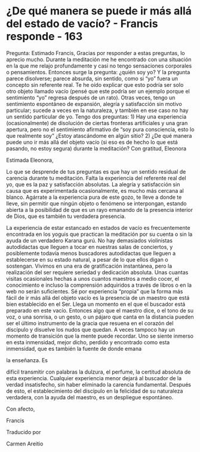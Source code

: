 # ¿De qué manera se puede ir más allá del estado de vacío? - Francis responde - 163

Pregunta: Estimado Francis, Gracias por responder a estas preguntas, lo aprecio mucho. Durante la meditaci&oacute;n me he encontrado con una situaci&oacute;n en la que me relajo profundamente y casi no tengo sensaciones corporales o pensamientos. Entonces surge la pregunta: &iquest;qui&eacute;n soy yo? Y la pregunta parece disolverse; parece absurda, sin sentido, como si &ldquo;yo&rdquo; fuera un concepto sin referente real. Te he o&iacute;do explicar que esto podr&iacute;a ser solo otro objeto llamado vac&iacute;o (pens&eacute; que este podr&iacute;a ser un ejemplo porque el sentimiento &ldquo;yo&rdquo; regresa despu&eacute;s de un rato). Otras veces, tengo un sentimiento espont&aacute;neo de expansi&oacute;n, alegr&iacute;a y satisfacci&oacute;n sin motivo particular; sucede a veces en la naturaleza, y tambi&eacute;n en ese caso no hay un sentido particular de yo. Tengo dos preguntas: 1) Hay una experiencia (ocasionalmente) de disoluci&oacute;n de ciertas fronteras artificiales y una gran apertura, pero no el sentimiento afirmativo de &ldquo;soy pura consciencia, esto lo que realmente soy&rdquo; &iquest;Estoy atasc&aacute;ndome en alg&uacute;n sitio? 2) &iquest;De qu&eacute; manera puede uno ir m&aacute;s all&aacute; del objeto vac&iacute;o (si eso es de hecho lo que est&aacute; pasando, no estoy segura) durante la meditaci&oacute;n? Con gratitud, Eleonora

Estimada Eleonora,

Lo que se desprende de tus preguntas es que hay un sentido residual de carencia durante tu meditaci&oacute;n. Falta la experiencia del referente real del yo, que es la paz y satisfacci&oacute;n absolutas. La alegr&iacute;a y satisfacci&oacute;n sin causa que es experimentada ocasionalmente, es mucho m&aacute;s cercana al blanco. Ag&aacute;rrate a la experiencia pura de este gozo, te lleve a donde te lleve, sin permitir que ning&uacute;n objeto o fen&oacute;meno se interpongan, estando abierta a la posibilidad de que es un rayo emanando de la presencia interior de Dios, que es tambi&eacute;n tu verdadera presencia.

La experiencia de estar estancado en estados de vac&iacute;o es frecuentemente encontrada en los yoguis que practican la meditaci&oacute;n por su cuenta o sin la ayuda de un verdadero Karana gur&uacute;. No hay demasiados violinistas autodidactas que lleguen a tocar en nuestras salas de conciertos, y posiblemente todav&iacute;a menos buscadores autodidactas que lleguen a establecerse en su estado natural, a pesar de lo que ellos digan o sostengan. Vivimos en una era de gratificaci&oacute;n instant&aacute;nea, pero la realizaci&oacute;n del ser requiere seriedad y dedicaci&oacute;n absoluta. Unas cuantas visitas ocasionales hechas a unos cuantos maestros a medio cocer, el conocimiento e incluso la comprensi&oacute;n adquiridos a trav&eacute;s de libros o en la web no ser&aacute;n suficientes. S&eacute; por experiencia &ldquo;propia&rdquo; que la forma m&aacute;s f&aacute;cil de ir m&aacute;s all&aacute; del objeto vac&iacute;o es la presencia de un maestro que est&aacute; bien establecido en el Ser. Llega un momento en el que el buscador est&aacute; preparado en este vac&iacute;o. Entonces algo que el maestro dice, o el tono de su voz, o una sonrisa, o un gesto, o un p&aacute;jaro que canta en la distancia pueden ser el &uacute;ltimo instrumento de la gracia que resuena en el coraz&oacute;n del disc&iacute;pulo y disuelve los nudos que quedan. A veces tampoco hay un momento de transici&oacute;n que la mente puede recordar. Uno se siente inmerso en esta inmensidad, mejor dicho, perdido y encontrado como esta inmensidad, que es tambi&eacute;n la fuente de donde emana 

la ense&ntilde;anza. Es

 dif&iacute;cil transmitir con palabras la dulzura, el perfume, la certitud absoluta de esta experiencia. Cualquier experiencia menor dejar&aacute; al buscador de la verdad insatisfecho, sin haber eliminado la carencia fundamental. Despu&eacute;s de esto, el establecimiento del disc&iacute;pulo en la felicidad de su naturaleza verdadera, con la ayuda del maestro, es un despliegue espont&aacute;neo.

Con afecto,

Francis

Traducido por 

Carmen Areitio

